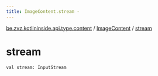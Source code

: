 ```yaml
---
title: ImageContent.stream - 
---
```


[be.zvz.kotlininside.api.type.content](../index.html) / [ImageContent](index.html) / [stream](./stream.html)

# stream

`val stream: InputStream`
